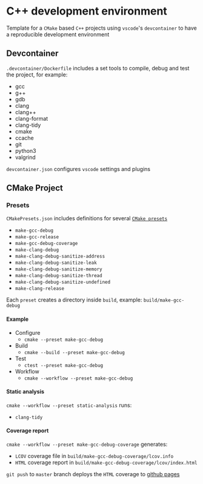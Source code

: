 # C++ development environment

Template for a `CMake` based `C++` projects using `vscode`'s `devcontainer` to have a reproducible development environment

## Devcontainer

`.devcontainer/Dockerfile` includes a set tools to compile, debug and test the project, for example:

- gcc
- g++
- gdb
- clang
- clang++
- clang-format
- clang-tidy
- cmake
- ccache
- git
- python3
- valgrind

`devcontainer.json` configures `vscode` settings and plugins

## CMake Project

### Presets

`CMakePresets.json` includes definitions for several [`CMake presets`](https://cmake.org/cmake/help/latest/manual/cmake-presets.7.html)

- `make-gcc-debug`
- `make-gcc-release`
- `make-gcc-debug-coverage`
- `make-clang-debug`
- `make-clang-debug-sanitize-address`
- `make-clang-debug-sanitize-leak`
- `make-clang-debug-sanitize-memory`
- `make-clang-debug-sanitize-thread`
- `make-clang-debug-sanitize-undefined`
- `make-clang-release`

Each `preset` creates a directory inside `build`, example: `build/make-gcc-debug`

#### Example

- Configure
  - `cmake --preset make-gcc-debug`
- Build
  - `cmake --build --preset make-gcc-debug`
- Test
  - `ctest --preset make-gcc-debug`
- Workflow
  - `cmake --workflow --preset make-gcc-debug`

#### Static analysis

`cmake --workflow --preset static-analysis` runs:

- `clang-tidy`

#### Coverage report

`cmake --workflow --preset make-gcc-debug-coverage` generates:

- `LCOV` coverage file in `build/make-gcc-debug-coverage/lcov.info`
- `HTML` coverage report in `build/make-gcc-debug-coverage/lcov/index.html`

`git push` to `master` branch deploys the `HTML` coverage to [github pages](https://eliogovea.github.io/dev-env-cpp/coverage/master/)
